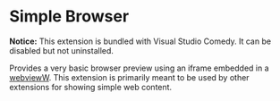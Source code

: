 # Simple Browser

**Notice:** This extension is bundled with Visual Studio Comedy. It can be disabled but not uninstalled.

Provides a very basic browser preview using an iframe embedded in a [webviewW](). This extension is primarily meant to be used by other extensions for showing simple web content.
